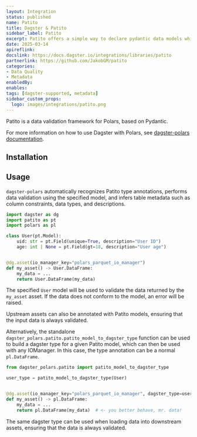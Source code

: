 ```yaml
---
layout: Integration
status: published
name: Patito
title: Dagster & Patito
sidebar_label: Patito
excerpt: Patito offers a simple way to declare pydantic data models which double as schema for your Polars data frames.
date: 2025-03-14
apireflink:
docslink: https://docs.dagster.io/integrations/libraries/patito
partnerlink: https://github.com/JakobGM/patito
categories:
- Data Quality
- Metadata
enabledBy:
enables:
tags: [dagster-supported, metadata]
sidebar_custom_props:
  logo: images/integrations/patito.png
---
```


Patito is a data validation framework for Polars, based on Pydantic.

For more information on how to use Dagster with Polars, see [dagster-polars documentation](/integrations/libraries/polars).

## Installation

<PackageInstallInstructions packageName="dagster-polars[patito]" />

## Usage

`dagster-polars` automatically recognizes Patito type annotations, performs data validation using the specified model, and infers table metadata such as column constraints, data types, and descriptions.

```python
import dagster as dg
import patito as pt
import polars as pl

class User(pt.Model):
    uid: str = pt.Field(unique=True, description="User ID")
    age: int | None = pt.Field(gt=18, description="User age")


@dg.asset(io_manager_key="polars_parquet_io_manager")
def my_asset() -> User.DataFrame:
    my_data = ...
    return User.DataFrame(my_data)
```

The specified `User` model will be used to validate the data returned by the `my_asset` asset. If the data does not conform to the model, an error will be raised.

Upstream assets can also be annotated with Patito models, ensuring that the input data is always validated.

Alternatively, the standalone `dagster_polars.patito.patito_model_to_dagster_type` function can be used to build a dagster type for a given Patito model, which can then be used with any IOManager. In this case, the type annotation can be a normal `pl.DataFrame`.

```python
from dagster_polars.patito import patito_model_to_dagster_type

user_type = patito_model_to_dagster_type(User)


@dg.asset(io_manager_key="polars_parquet_io_manager", dagster_type=user_type)
def my_asset() -> pl.DataFrame:
    my_data = ...
    return pl.DataFrame(my_data)  # <- you better behave, mr. data!
```

The same dagster type can be used when loading data into downstream assets, ensuring that the data is always validated.
